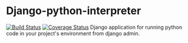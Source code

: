 Django-python-interpreter
=========================
[![Build Status](https://travis-ci.org/xzmeng/django-python-interpreter.svg?branch=master)](https://travis-ci.org/xzmeng/django-python-interpreter)
[![Coverage Status](https://coveralls.io/repos/github/onrik/django-webshell/badge.svg?branch=master)](https://coveralls.io/github/onrik/django-webshell?branch=master)
Django application for running python code in your project's environment from django admin.
